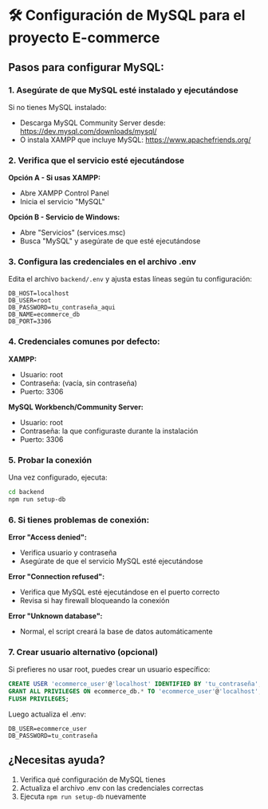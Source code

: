 # 🛠️ Configuración de MySQL para el proyecto E-commerce

## Pasos para configurar MySQL:

### 1. Asegúrate de que MySQL esté instalado y ejecutándose

Si no tienes MySQL instalado:
- Descarga MySQL Community Server desde: https://dev.mysql.com/downloads/mysql/
- O instala XAMPP que incluye MySQL: https://www.apachefriends.org/

### 2. Verifica que el servicio esté ejecutándose

**Opción A - Si usas XAMPP:**
- Abre XAMPP Control Panel
- Inicia el servicio "MySQL"

**Opción B - Servicio de Windows:**
- Abre "Servicios" (services.msc)
- Busca "MySQL" y asegúrate de que esté ejecutándose

### 3. Configura las credenciales en el archivo .env

Edita el archivo `backend/.env` y ajusta estas líneas según tu configuración:

```env
DB_HOST=localhost
DB_USER=root
DB_PASSWORD=tu_contraseña_aqui
DB_NAME=ecommerce_db
DB_PORT=3306
```

### 4. Credenciales comunes por defecto:

**XAMPP:**
- Usuario: root
- Contraseña: (vacía, sin contraseña)
- Puerto: 3306

**MySQL Workbench/Community Server:**
- Usuario: root
- Contraseña: la que configuraste durante la instalación
- Puerto: 3306

### 5. Probar la conexión

Una vez configurado, ejecuta:
```bash
cd backend
npm run setup-db
```

### 6. Si tienes problemas de conexión:

**Error "Access denied":**
- Verifica usuario y contraseña
- Asegúrate de que el servicio MySQL esté ejecutándose

**Error "Connection refused":**
- Verifica que MySQL esté ejecutándose en el puerto correcto
- Revisa si hay firewall bloqueando la conexión

**Error "Unknown database":**
- Normal, el script creará la base de datos automáticamente

### 7. Crear usuario alternativo (opcional)

Si prefieres no usar root, puedes crear un usuario específico:

```sql
CREATE USER 'ecommerce_user'@'localhost' IDENTIFIED BY 'tu_contraseña';
GRANT ALL PRIVILEGES ON ecommerce_db.* TO 'ecommerce_user'@'localhost';
FLUSH PRIVILEGES;
```

Luego actualiza el .env:
```env
DB_USER=ecommerce_user
DB_PASSWORD=tu_contraseña
```

## ¿Necesitas ayuda?

1. Verifica qué configuración de MySQL tienes
2. Actualiza el archivo .env con las credenciales correctas
3. Ejecuta `npm run setup-db` nuevamente
